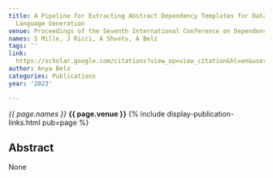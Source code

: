 ```yaml
---
title: A Pipeline for Extracting Abstract Dependency Templates for Data-to-Text Natural
  Language Generation
venue: Proceedings of the Seventh International Conference on Dependency …, 2023
names: S Mille, J Ricci, A Shvets, A Belz
tags: ''
link: 
  https://scholar.google.com/citations?view_op=view_citation&hl=en&user=trwwiW4AAAAJ&pagesize=100&sortby=pubdate&citation_for_view=trwwiW4AAAAJ:0KyAp5RtaNEC
author: Anya Belz
categories: Publications
year: '2023'

---
```


*{{ page.names }}*
**{{ page.venue }}**
{% include display-publication-links.html pub=page %}
## Abstract

None